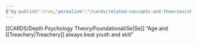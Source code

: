 ```yaml
---
{"dg-publish":true,"permalink":"/cards/related-concepts-and-theories/skill/","noteIcon":"1","created":"2023-02-28T23:41:41.868+01:00","updated":"2023-05-24T14:14:25.838+02:00"}
---
```



[[CARDS/Depth Psychology Theory/Foundational/Se\|Se]]
“Age and [[Treachery\|Treachery]] always beat youth and skill”